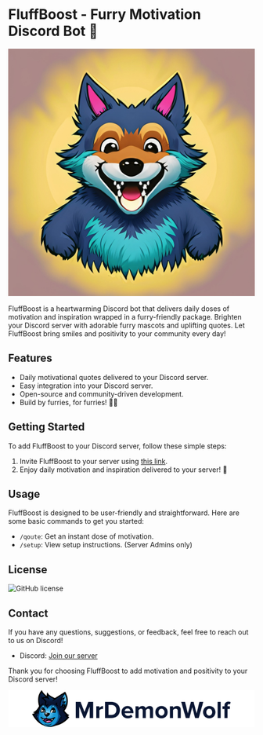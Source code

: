 # FluffBoost - Furry Motivation Discord Bot 🐾

![FluffBoost Logo](logo.jpg)

FluffBoost is a heartwarming Discord bot that delivers daily doses of motivation and inspiration wrapped in a furry-friendly package. Brighten your Discord server with adorable furry mascots and uplifting quotes. Let FluffBoost bring smiles and positivity to your community every day!

## Features

- Daily motivational quotes delivered to your Discord server.
- Easy integration into your Discord server.
- Open-source and community-driven development.
- Build by furries, for furries! 🐺🐾

## Getting Started

To add FluffBoost to your Discord server, follow these simple steps:

1. Invite FluffBoost to your server using [this link](https://discord.com/api/oauth2/authorize?client_id=1152416549261561856&permissions=2147551232&scope=bot).
2. Enjoy daily motivation and inspiration delivered to your server! 🎉

## Usage

FluffBoost is designed to be user-friendly and straightforward. Here are some basic commands to get you started:

- `/qoute`: Get an instant dose of motivation.
- `/setup`: View setup instructions. (Server Admins only)

## License

![GitHub license](https://img.shields.io/github/license/MrDemonWolf/fluffboost.svg?style=for-the-badge&logo=github)

## Contact

If you have any questions, suggestions, or feedback, feel free to reach out to us on Discord!

- Discord: [Join our server](https://l.mrdemonwolf.me/discord)

Thank you for choosing FluffBoost to add motivation and positivity to your Discord server!

<p align="center">
    <img src="mrdemonwolf.png"/>
</p>
